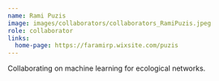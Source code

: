 ```yaml
---
name: Rami Puzis
image: images/collaborators/collaborators_RamiPuzis.jpeg
role: collaborator
links:
  home-page: https://faramirp.wixsite.com/puzis
---
```


Collaborating on machine learning for ecological networks.

